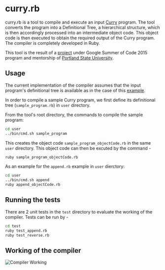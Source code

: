 # curry.rb

curry.rb is a tool to compile and execute an input [Curry](https://en.wikipedia.org/wiki/Curry_(programming_language)) program. The tool converts the program into a Definitional Tree, a hierarchical structure, which is then accordingly processed into an intermediate object code. This object code is then executed to obtain the required output of the Curry program. The compiler is completely developed in Ruby.

This tool is the result of a [project](https://www.google-melange.com/gsoc/project/details/google/gsoc2015/karthiksenthil/5700735861784576) under Google Summer of Code 2015 program and mentorship of [Portland State University](http://summer.cs.pdx.edu/).

## Usage

The current implementation of the compiler assumes that the input program's definitional tree is available as in the case of this [example](https://github.com/karthiksenthil/DefinitionalTree/blob/master/examples/append.rb).

In order to compile a sample Curry program, we first define its definitional tree (`sample_program.rb`) in `user` directory.

From the tool's root directory, the commands to compile the sample program:
```bash
cd user
../bin/cmd.sh sample_program
```
This creates the object code `sample_program_objectCode.rb` in the same `user` directory. This object code can then be excuted by the command -
```bash
ruby sample_program_objectCode.rb
```

As an example for the `append.rb` example in `user` dierctory:
```bash
cd user
../bin/cmd.sh append
ruby append_objectCode.rb
```

## Running the tests

There are 2 unit tests in the `test` directory to evaluate the working of the compiler. Tests can be run by -
```bash
cd test
ruby test_append.rb
ruby test_reverse.rb
```

## Working of the compiler

![Compiler Working](compiler_working/images.png)



